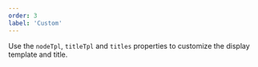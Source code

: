 ```yaml
---
order: 3
label: 'Custom'
---
```


Use the `nodeTpl`, `titleTpl` and `titles` properties to customize the display template and title.
